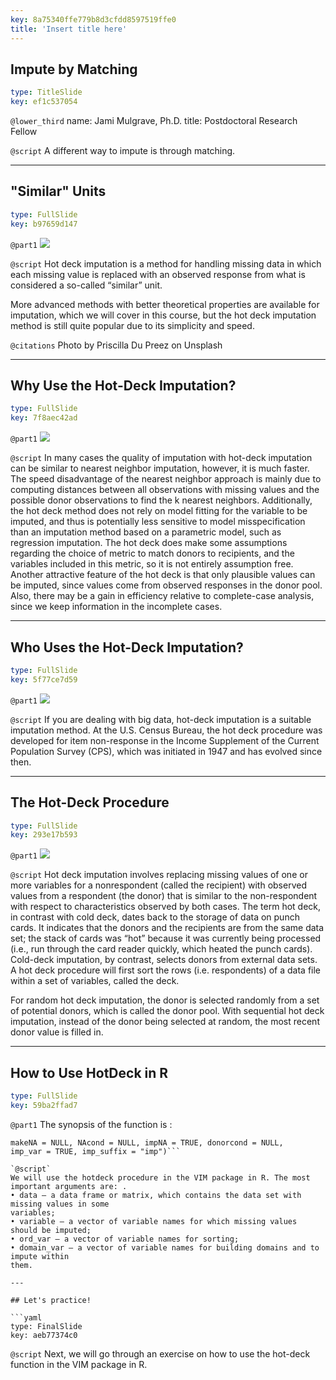 ```yaml
---
key: 8a75340ffe779b8d3cfdd8597519ffe0
title: 'Insert title here'
---
```


## Impute by Matching

```yaml
type: TitleSlide
key: ef1c537054
```

`@lower_third`
name: Jami Mulgrave, Ph.D.
title: Postdoctoral Research Fellow

`@script`
A different way to impute is through matching.

---

## "Similar" Units

```yaml
type: FullSlide
key: b97659d147
```

`@part1`
![](https://assets.datacamp.com/production/repositories/5141/datasets/949426a73162448de6906cafd030b00fcec2d25a/priscilla-du-preez-161711-unsplash.jpg)

`@script`
Hot deck imputation is a method for handling missing data in which each missing value is replaced with an observed response from what is considered a so-called “similar” unit.

More advanced methods with better theoretical properties are available for imputation, which we will cover in this course, but the hot deck imputation method is still quite popular due to its simplicity and speed.

`@citations`
Photo by Priscilla Du Preez on Unsplash

---

## Why Use the Hot-Deck Imputation?

```yaml
type: FullSlide
key: 7f8aec42ad
```

`@part1`
![](https://assets.datacamp.com/production/repositories/5141/datasets/db1b7e8e459b9299d6043bd69310ab37a9e15f26/ken-treloar-346065-unsplash_square.jpg)

`@script`
In many cases the quality of imputation with hot-deck imputation can be similar to nearest neighbor imputation, however, it is much faster.   The speed disadvantage of the nearest neighbor approach is mainly due to computing distances between all observations with missing values and the possible donor observations to find the k nearest neighbors.  Additionally, the hot deck method does not rely on model fitting for the variable to be imputed, and thus is potentially less sensitive to model misspecification than an imputation method based on a parametric model, such as regression imputation.   The hot deck does make some assumptions regarding the choice of metric to match donors to recipients, and the variables included in this metric, so it is not entirely assumption free. Another attractive feature of the hot deck is that only plausible values can be imputed, since values come from observed responses in the donor pool. Also, there may be a gain in efficiency relative to complete-case analysis, since we keep information in the incomplete cases.

---

## Who Uses the Hot-Deck Imputation?

```yaml
type: FullSlide
key: 5f77ce7d59
```

`@part1`
![](https://assets.datacamp.com/production/repositories/5141/datasets/c20e2d1809d1554719be2fc31d4f5531a33abffe/helloquence-51716-unsplash_square.jpg)

`@script`
If you are dealing with big data,  hot-deck imputation is a suitable imputation method.   At the U.S. Census Bureau, the hot deck procedure was developed for item non-response in the Income Supplement of the Current Population Survey (CPS), which was initiated in 1947 and has evolved since then.

---

## The Hot-Deck Procedure

```yaml
type: FullSlide
key: 293e17b593
```

`@part1`
![](https://assets.datacamp.com/production/repositories/5141/datasets/d74867da4507cd59dfde46683014e31fa1058f80/1280px-Used_Punchcard_5151286161.jpg)

`@script`
Hot deck imputation involves replacing missing values of one or more variables for a nonrespondent (called the recipient) with observed values from a respondent (the donor) that is similar to the non-respondent with respect to characteristics observed by both cases.  The term hot deck, in contrast with cold deck, dates back to the storage of data on punch cards. It indicates that the donors and the recipients are from the same data set; the stack of cards was “hot” because it was currently being processed (i.e., run through the card reader quickly, which heated the punch cards). Cold-deck imputation, by contrast, selects donors from external data sets.   A hot deck procedure will first sort the rows (i.e. respondents) of a data file within a set of variables, called the deck.  

For random hot deck imputation, the donor is selected randomly from a set of potential donors, which is called the donor pool.  With sequential hot deck imputation, instead of the donor being selected at random, the most recent donor value is filled in.

---

## How to Use HotDeck in R

```yaml
type: FullSlide
key: 59ba2ffad7
```

`@part1`
The synopsis of the function is :
```hotdeck(data, variable = NULL, ord_var = NULL, domain_var = NULL,
makeNA = NULL, NAcond = NULL, impNA = TRUE, donorcond = NULL,
imp_var = TRUE, imp_suffix = "imp")```

`@script`
We will use the hotdeck procedure in the VIM package in R. The most important arguments are: .
• data – a data frame or matrix, which contains the data set with missing values in some
variables;
• variable – a vector of variable names for which missing values should be imputed;
• ord_var – a vector of variable names for sorting;
• domain_var – a vector of variable names for building domains and to impute within
them.

---

## Let's practice!

```yaml
type: FinalSlide
key: aeb77374c0
```

`@script`
Next, we will go through an exercise on how to use the hot-deck function in the VIM package in R.
